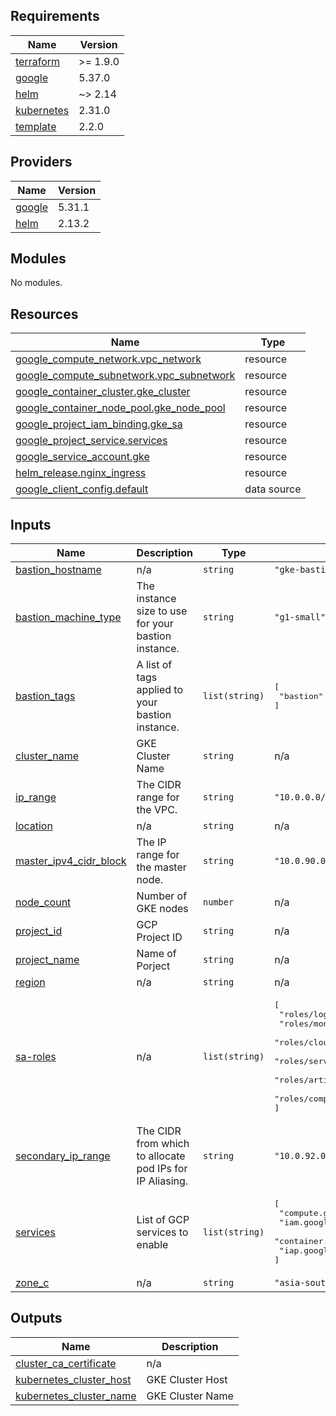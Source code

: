 <!-- BEGIN_TF_DOCS -->
## Requirements

| Name | Version |
|------|---------|
| <a name="requirement_terraform"></a> [terraform](#requirement\_terraform) | >= 1.9.0 |
| <a name="requirement_google"></a> [google](#requirement\_google) | 5.37.0 |
| <a name="requirement_helm"></a> [helm](#requirement\_helm) | ~> 2.14 |
| <a name="requirement_kubernetes"></a> [kubernetes](#requirement\_kubernetes) | 2.31.0 |
| <a name="requirement_template"></a> [template](#requirement\_template) | 2.2.0 |

## Providers

| Name | Version |
|------|---------|
| <a name="provider_google"></a> [google](#provider\_google) | 5.31.1 |
| <a name="provider_helm"></a> [helm](#provider\_helm) | 2.13.2 |

## Modules

No modules.

## Resources

| Name | Type |
|------|------|
| [google_compute_network.vpc_network](https://registry.terraform.io/providers/hashicorp/google/5.37.0/docs/resources/compute_network) | resource |
| [google_compute_subnetwork.vpc_subnetwork](https://registry.terraform.io/providers/hashicorp/google/5.37.0/docs/resources/compute_subnetwork) | resource |
| [google_container_cluster.gke_cluster](https://registry.terraform.io/providers/hashicorp/google/5.37.0/docs/resources/container_cluster) | resource |
| [google_container_node_pool.gke_node_pool](https://registry.terraform.io/providers/hashicorp/google/5.37.0/docs/resources/container_node_pool) | resource |
| [google_project_iam_binding.gke_sa](https://registry.terraform.io/providers/hashicorp/google/5.37.0/docs/resources/project_iam_binding) | resource |
| [google_project_service.services](https://registry.terraform.io/providers/hashicorp/google/5.37.0/docs/resources/project_service) | resource |
| [google_service_account.gke](https://registry.terraform.io/providers/hashicorp/google/5.37.0/docs/resources/service_account) | resource |
| [helm_release.nginx_ingress](https://registry.terraform.io/providers/hashicorp/helm/latest/docs/resources/release) | resource |
| [google_client_config.default](https://registry.terraform.io/providers/hashicorp/google/5.37.0/docs/data-sources/client_config) | data source |

## Inputs

| Name | Description | Type | Default | Required |
|------|-------------|------|---------|:--------:|
| <a name="input_bastion_hostname"></a> [bastion\_hostname](#input\_bastion\_hostname) | n/a | `string` | `"gke-bastion"` | no |
| <a name="input_bastion_machine_type"></a> [bastion\_machine\_type](#input\_bastion\_machine\_type) | The instance size to use for your bastion instance. | `string` | `"g1-small"` | no |
| <a name="input_bastion_tags"></a> [bastion\_tags](#input\_bastion\_tags) | A list of tags applied to your bastion instance. | `list(string)` | <pre>[<br>  "bastion"<br>]</pre> | no |
| <a name="input_cluster_name"></a> [cluster\_name](#input\_cluster\_name) | GKE Cluster Name | `string` | n/a | yes |
| <a name="input_ip_range"></a> [ip\_range](#input\_ip\_range) | The CIDR range for the VPC. | `string` | `"10.0.0.0/24"` | no |
| <a name="input_location"></a> [location](#input\_location) | n/a | `string` | n/a | yes |
| <a name="input_master_ipv4_cidr_block"></a> [master\_ipv4\_cidr\_block](#input\_master\_ipv4\_cidr\_block) | The IP range for the master node. | `string` | `"10.0.90.0/28"` | no |
| <a name="input_node_count"></a> [node\_count](#input\_node\_count) | Number of GKE nodes | `number` | n/a | yes |
| <a name="input_project_id"></a> [project\_id](#input\_project\_id) | GCP Project ID | `string` | n/a | yes |
| <a name="input_project_name"></a> [project\_name](#input\_project\_name) | Name of Porject | `string` | n/a | yes |
| <a name="input_region"></a> [region](#input\_region) | n/a | `string` | n/a | yes |
| <a name="input_sa-roles"></a> [sa-roles](#input\_sa-roles) | n/a | `list(string)` | <pre>[<br>  "roles/logging.admin",<br>  "roles/monitoring.admin",<br>  "roles/cloudtrace.admin",<br>  "roles/servicemanagement.serviceController",<br>  "roles/artifactregistry.reader",<br>  "roles/compute.networkUser"<br>]</pre> | no |
| <a name="input_secondary_ip_range"></a> [secondary\_ip\_range](#input\_secondary\_ip\_range) | The CIDR from which to allocate pod IPs for IP Aliasing. | `string` | `"10.0.92.0/22"` | no |
| <a name="input_services"></a> [services](#input\_services) | List of GCP services to enable | `list(string)` | <pre>[<br>  "compute.googleapis.com",<br>  "iam.googleapis.com",<br>  "container.googleapis.com",<br>  "iap.googleapis.com"<br>]</pre> | no |
| <a name="input_zone_c"></a> [zone\_c](#input\_zone\_c) | n/a | `string` | `"asia-southeast1-c"` | no |

## Outputs

| Name | Description |
|------|-------------|
| <a name="output_cluster_ca_certificate"></a> [cluster\_ca\_certificate](#output\_cluster\_ca\_certificate) | n/a |
| <a name="output_kubernetes_cluster_host"></a> [kubernetes\_cluster\_host](#output\_kubernetes\_cluster\_host) | GKE Cluster Host |
| <a name="output_kubernetes_cluster_name"></a> [kubernetes\_cluster\_name](#output\_kubernetes\_cluster\_name) | GKE Cluster Name |
<!-- END_TF_DOCS -->
